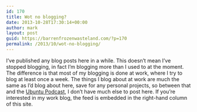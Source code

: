 ```yaml
---
id: 170
title: Wot no blogging?
date: 2013-10-28T17:30:14+00:00
author: mark
layout: post
guid: https://barrenfrozenwasteland.com/?p=170
permalink: /2013/10/wot-no-blogging/
---
```

I&#8217;ve published any blog posts here in a while. This doesn&#8217;t mean I&#8217;ve stopped blogging, in fact I&#8217;m blogging more than I used to at the moment. The difference is that most of my blogging is done at work, where I try to blog at least once a week. The things I blog about at work are much the same as I&#8217;d blog about here, save for any personal projects, so between that and the [Ubuntu Podcast](http://podcast.ubuntu-uk.org), I don&#8217;t have much else to post here. If you&#8217;re interested in my work blog, the feed is embedded in the right-hand column of this site.
